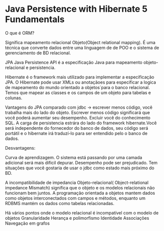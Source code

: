 # Java Persistence with Hibernate 5 Fundamentals

O que é ORM?

Significa mapeamento relacional Objeto(Object relational mapping). É uma técnica que converte dados entre uma linguagem de 
de POO e o sistema de gerenciamento de BD relacional.

JPA Java Persistence API é a especificação Java para mapeamento  objeto-relacional e persistencia.

Hibernate é o framework mais utilizado para implementar a especificação JPA.
O Hibernate pode usar XMLs ou anotaçãoes para especificar a logica de mapeamento do mundo  orientado a objetos´para o banco relacional.
Temos que mapear as classes e os campos de um objeto para tabelas e colunas.

Vantagens do JPA comparado com jdbc  -> escrever menos código, você trabalha mais do lado do objeto. 
Escrever menos código significará que você poderá aumentar seu desempenho. Excluir você do conhecimento SQL. A carga de persistencia estrára
do lado do framework hibernate.Você será independente do fornecedor do banco de dados, seu código será portátil
e o hibernate irá traduzí-lo para ser entendido pelo o banco de dados.

Desvantagens:

Curva de aprendizagem.
O sistema está passando por uma camada adicional será mais dificil depurar.
Desempenho pode ser prejudicado.
Tem situações que você gostaria de usar o jdbc como estado mais próximo do BD.

A incompatibilidade de impedancia Objeto-relacional( Object-relational impedance Mismatch) significa que o objeto e os modelos relacionais não funcionam bem juntos.
A programação orientada a objetos mantem dados como  objetos interconectados com campos e métodos, enquanto um
RDBMS mantém os dados como tabelas relacionadas.

Há vários pontos onde o modelo relacional é incompatível com o modelo de objetos
Granularidade
Herança e polimorfismo
Identidade
Associações
Navegação em grafos



